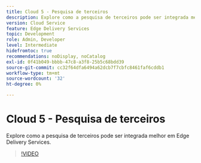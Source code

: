 ```yaml
---
title: Cloud 5 - Pesquisa de terceiros
description: Explore como a pesquisa de terceiros pode ser integrada melhor em Edge Delivery Services.
version: Cloud Service
feature: Edge Delivery Services
topic: Development
role: Admin, Developer
level: Intermediate
hidefromtoc: true
recommendations: noDisplay, noCatalog
exl-id: 0f41b049-bbbb-47c8-a3f8-25b5c68bdd39
source-git-commit: cc32f64dfa6494a62dcb7f7cbfc8461faf6cddb1
workflow-type: tm+mt
source-wordcount: '32'
ht-degree: 0%

---
```


# Cloud 5 - Pesquisa de terceiros

Explore como a pesquisa de terceiros pode ser integrada melhor em Edge Delivery Services.

>[!VIDEO](https://video.tv.adobe.com/v/3427040?quality=12&learn=on)
